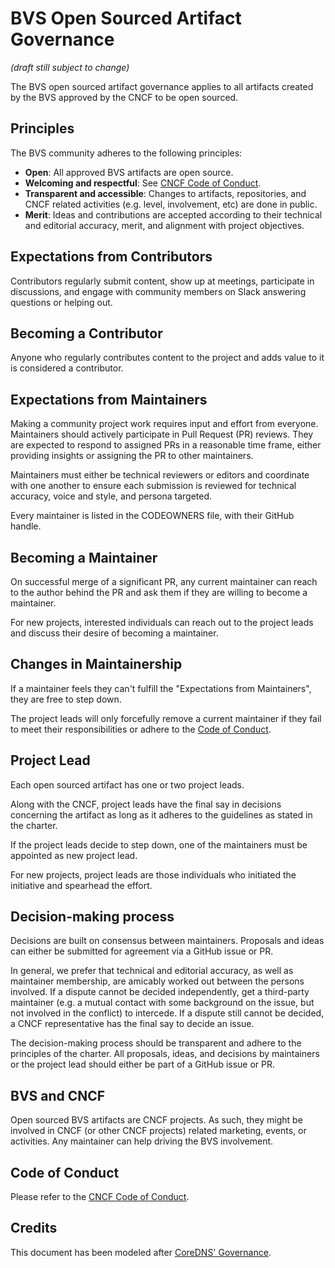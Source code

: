 # BVS Open Sourced Artifact Governance

*(draft still subject to change)*

The BVS open sourced artifact governance applies to all artifacts created by the BVS approved by the CNCF to be open sourced. 

## Principles

The BVS community adheres to the following principles:
* **Open**: All approved BVS artifacts are open source. 
* **Welcoming and respectful**: See [CNCF Code of Conduct](https://github.com/cncf/foundation/blob/master/code-of-conduct.md).
* **Transparent and accessible**: Changes to artifacts, repositories, and CNCF related activities (e.g. level, involvement, etc) are done in public.
* **Merit**: Ideas and contributions are accepted according to their technical and editorial accuracy, merit, and alignment with project objectives. 

## Expectations from Contributors

Contributors regularly submit content, show up at meetings, participate in discussions, and engage with community members on Slack answering questions or helping out. 

## Becoming a Contributor

Anyone who regularly contributes content to the project and adds value to it is considered a contributor. 

## Expectations from Maintainers

Making a community project work requires input and effort from everyone. Maintainers should actively participate in Pull Request (PR) reviews. They are expected to respond to assigned PRs in a reasonable time frame, either providing insights or assigning the PR to other maintainers.

Maintainers must either be technical reviewers or editors and coordinate with one another to ensure each submission is reviewed for technical accuracy, voice and style, and persona targeted. 

Every maintainer is listed in the CODEOWNERS file, with their GitHub handle.

## Becoming a Maintainer

On successful merge of a significant PR, any current maintainer can reach to the author behind the PR and ask them if they are willing to become a maintainer.  

For new projects, interested individuals can reach out to the project leads and discuss their desire of becoming a maintainer. 

## Changes in Maintainership

If a maintainer feels they can't fulfill the "Expectations from Maintainers", they are free to step down.

The project leads will only forcefully remove a current maintainer if they fail to meet their responsibilities or adhere to the [Code of Conduct](https://github.com/cncf/foundation/blob/master/code-of-conduct.md).

## Project Lead

Each open sourced artifact has one or two project leads.

Along with the CNCF, project leads have the final say in decisions concerning the artifact as long as it adheres to the guidelines as stated in the charter.

If the project leads decide to step down, one of the maintainers must be appointed as new project lead.

For new projects, project leads are those individuals who initiated the initiative and spearhead the effort.

## Decision-making process

Decisions are built on consensus between maintainers. Proposals and ideas can either be submitted for agreement via a GitHub issue or PR.

In general, we prefer that technical and editorial accuracy, as well as maintainer membership, are amicably worked out between the persons involved. If a dispute cannot be decided independently, get a third-party maintainer (e.g. a mutual contact with some background on the issue, but not involved in the conflict) to intercede. If a dispute still cannot be decided, a CNCF representative has the final say to decide an issue.

The decision-making process should be transparent and adhere to the principles of the charter.
All proposals, ideas, and decisions by maintainers or the project lead should either be part of a GitHub issue or PR.

## BVS and CNCF

Open sourced BVS artifacts are CNCF projects. As such, they might be involved in CNCF (or other CNCF projects) related marketing, events, or activities. Any maintainer can help driving the BVS involvement.  

## Code of Conduct

Please refer to the [CNCF Code of Conduct](https://github.com/cncf/foundation/blob/master/code-of-conduct.md).

## Credits

This document has been modeled after [CoreDNS' Governance](https://github.com/coredns/coredns/blob/master/GOVERNANCE.md).
